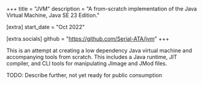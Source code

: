 +++
title = "JVM"
description = "A from-scratch implementation of the Java Virtual Machine, Java SE 23 Edition."

[extra]
start_date = "Oct 2022"

[extra.socials]
github = "https://github.com/Serial-ATA/jvm"
+++

This is an attempt at creating a low dependency Java virtual machine and accompanying tools from scratch. This includes a Java runtime, JIT compiler, and CLI tools for manipulating JImage and JMod files.

TODO: Describe further, not yet ready for public consumption
